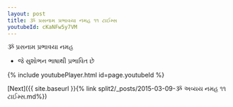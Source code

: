 ```yaml
---
layout: post
title: ૐ પ્રસનામ પ્રભાવયા નમહ ૧૧ ટાઈમ્સ
youtubeId: cKaNFw5y7VM
---
```

 
 
 ૐ પ્રસનામ પ્રભાવયા નમહ  
 
 -  જે સુશોભન ભાષાથી પ્રભાવિત છે 
 
  
 
  
 
 
 
 
 
 


{% include youtubePlayer.html id=page.youtubeId %}
 
[Next]({{ site.baseurl }}{% link  split2/_posts/2015-03-09-ૐ અવ્યય નમહ ૧૧ ટાઈમ્સ.md%})
 
